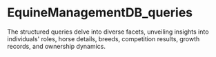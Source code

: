 # EquineManagementDB_queries
The structured queries delve into diverse facets, unveiling insights into individuals' roles, horse details, breeds, competition results, growth records, and ownership dynamics.
